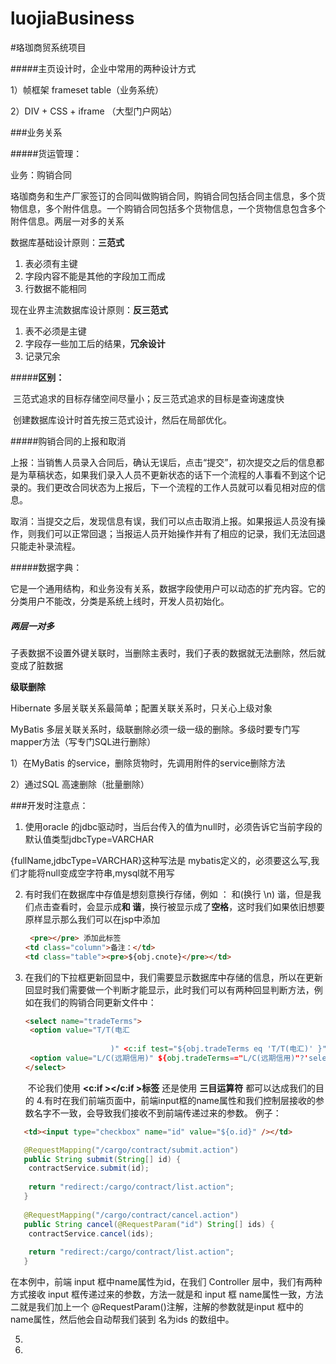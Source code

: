 # luojiaBusiness
#珞珈商贸系统项目

#####主页设计时，企业中常用的两种设计方式

1）帧框架 frameset table（业务系统）

2）DIV + CSS + iframe （大型门户网站）



###业务关系

#####货运管理：

业务：购销合同

珞珈商务和生产厂家签订的合同叫做购销合同，购销合同包括合同主信息，多个货物信息，多个附件信息。一个购销合同包括多个货物信息，一个货物信息包含多个附件信息。两层一对多的关系



数据库基础设计原则：**三范式**

1. 表必须有主键
2. 字段内容不能是其他的字段加工而成
3. 行数据不能相同

现在业界主流数据库设计原则：**反三范式**

1. 表不必须是主键
2. 字段存一些加工后的结果，**冗余设计**
3. 记录冗余

#####**区别：**

​	三范式追求的目标存储空间尽量小；反三范式追求的目标是查询速度快

​	创建数据库设计时首先按三范式设计，然后在局部优化。



#####购销合同的上报和取消

上报：当销售人员录入合同后，确认无误后，点击“提交”，初次提交之后的信息都是为草稿状态，如果我们录入人员不更新状态的话下一个流程的人事看不到这个记录的。我们更改合同状态为上报后，下一个流程的工作人员就可以看见相对应的信息。

取消：当提交之后，发现信息有误，我们可以点击取消上报。如果报运人员没有操作，则我们可以正常回退；当报运人员开始操作并有了相应的记录，我们无法回退只能走补录流程。



#####数据字典：

它是一个通用结构，和业务没有关系，数据字段使用户可以动态的扩充内容。它的分类用户不能改，分类是系统上线时，开发人员初始化。



##### 两层一对多

子表数据不设置外键关联时，当删除主表时，我们子表的数据就无法删除，然后就变成了脏数据

**级联删除**

Hibernate	多层关联关系最简单；配置关联关系时，只关心上级对象

MyBatis		多层关联关系时，级联删除必须一级一级的删除。多级时要专门写mapper方法（写专门SQL进行删除）

1）在MyBatis 的service，删除货物时，先调用附件的service删除方法

2）通过SQL 高速删除（批量删除）







###开发时注意点：

1. 使用oracle 的jdbc驱动时，当后台传入的值为null时，必须告诉它当前字段的默认值类型jdbcType=VARCHAR

{fullName,jdbcType=VARCHAR}这种写法是 mybatis定义的，必须要这么写,我们才能将null变成空字符串,mysql就不用写

2. 有时我们在数据库中存值是想刻意换行存储，例如 ：
   和(换行 \n)
   谐，但是我们点击查看时，会显示成**和 谐**，换行被显示成了**空格**，这时我们如果依旧想要原样显示那么我们可以在jsp中添加
   
   ```html
    <pre></pre> 添加此标签
   <td class="column">备注：</td>
   <td class="table"><pre>${obj.cnote}</pre></td>
   ```
   
   
   
3. 在我们的下拉框更新回显中，我们需要显示数据库中存储的信息，所以在更新回显时我们需要做一个判断才能显示，此时我们可以有两种回显判断方法，例如在我们的购销合同更新文件中：

   

   ```html
   <select name="tradeTerms">
   	<option value="T/T(电汇
                      
                      )" <c:if test="${obj.tradeTerms eq 'T/T(电汇)' }">selected</c:if>>T/T(电汇)</option>
   	<option value="L/C(远期信用)" ${obj.tradeTerms=="L/C(远期信用)"?'selected':''}>L/C(远期信用)</option>
   </select>
   ```

   ​	不论我们使用 **<c:if ></c:if >标签** 还是使用  **三目运算符** 都可以达成我们的目的
4.有时在我们前端页面中，前端input框的name属性和我们控制层接收的参数名字不一致，会导致我们接收不到前端传递过来的参数。
   例子：
   
```html
   <td><input type="checkbox" name="id" value="${o.id}" /></td>
```

```java
   @RequestMapping("/cargo/contract/submit.action")
   public String submit(String[] id) {
   	contractService.submit(id);
   		
   	return "redirect:/cargo/contract/list.action";
   }
   
   @RequestMapping("/cargo/contract/cancel.action")
   public String cancel(@RequestParam("id") String[] ids) {
   	contractService.cancel(ids);
   	
   	return "redirect:/cargo/contract/list.action";
   }
```

在本例中，前端 input 框中name属性为id，在我们 Controller 层中，我们有两种方式接收 input 框传递过来的参数，方法一就是和 input 框 name属性一致，方法二就是我们加上一个 @RequestParam()注解，注解的参数就是input 框中的name属性，然后他会自动帮我们装到 名为ids 的数组中。

5.

   6.

   







